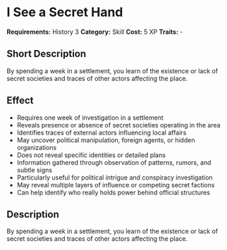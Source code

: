 # I See a Secret Hand

**Requirements:** History 3
**Category:** Skill
**Cost:** 5 XP
**Traits:** -


## Short Description
By spending a week in a settlement, you learn of the existence or lack of secret societies and traces of other actors affecting the place.

## Effect
- Requires one week of investigation in a settlement
- Reveals presence or absence of secret societies operating in the area
- Identifies traces of external actors influencing local affairs
- May uncover political manipulation, foreign agents, or hidden organizations
- Does not reveal specific identities or detailed plans
- Information gathered through observation of patterns, rumors, and subtle signs
- Particularly useful for political intrigue and conspiracy investigation
- May reveal multiple layers of influence or competing secret factions
- Can help identify who really holds power behind official structures

## Description
By spending a week in a settlement, you learn of the existence or lack of secret societies and traces of other actors affecting the place.
